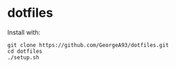 # dotfiles

Install with:

```
git clone https://github.com/GeorgeA93/dotfiles.git
cd dotfiles
./setup.sh
```

